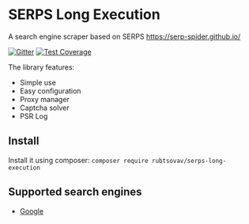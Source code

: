 SERPS Long Execution
=====

A search engine scraper based on SERPS https://serp-spider.github.io/

[![Gitter](https://badges.gitter.im/RubtsovAV/serps-long-execution.svg)](https://gitter.im/RubtsovAV/serps-long-execution?utm_source=badge&utm_medium=badge&utm_campaign=pr-badge)
[![Test Coverage](https://codeclimate.com/github/RubtsovAV/serps-long-execution/badges/coverage.svg)](https://codeclimate.com/github/RubtsovAV/serps-long-execution/coverage)

The library features:
- Simple use
- Easy configuration
- Proxy manager
- Captcha solver
- PSR Log

Install
-------

Install it using composer: ``composer require rubtsovav/serps-long-execution``

Supported search engines
-------------

- [Google](https://github.com/RubtsovAV/serps-long-execution/blob/master/docs/Google.md)
